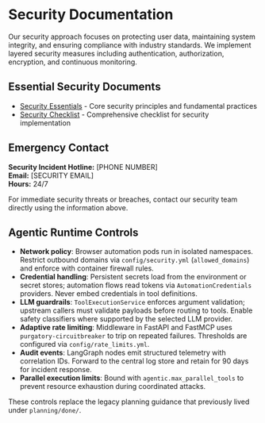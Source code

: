 # Security Documentation

Our security approach focuses on protecting user data, maintaining system integrity, and ensuring compliance with industry standards. We implement layered security measures including authentication, authorization, encryption, and continuous monitoring.

## Essential Security Documents

- [Security Essentials](security-essentials.md) - Core security principles and fundamental practices
- [Security Checklist](security-checklist.md) - Comprehensive checklist for security implementation

## Emergency Contact

**Security Incident Hotline:** [PHONE NUMBER]  
**Email:** [SECURITY EMAIL]  
**Hours:** 24/7

For immediate security threats or breaches, contact our security team directly using the information above.

## Agentic Runtime Controls

- **Network policy**: Browser automation pods run in isolated namespaces. Restrict outbound domains via `config/security.yml` (`allowed_domains`) and enforce with container firewall rules.
- **Credential handling**: Persistent secrets load from the environment or secret stores; automation flows read tokens via `AutomationCredentials` providers. Never embed credentials in tool definitions.
- **LLM guardrails**: `ToolExecutionService` enforces argument validation; upstream callers must validate payloads before routing to tools. Enable safety classifiers where supported by the selected LLM provider.
- **Adaptive rate limiting**: Middleware in FastAPI and FastMCP uses `purgatory-circuitbreaker` to trip on repeated failures. Thresholds are configured via `config/rate_limits.yml`.
- **Audit events**: LangGraph nodes emit structured telemetry with correlation IDs. Forward to the central log store and retain for 90 days for incident response.
- **Parallel execution limits**: Bound with `agentic.max_parallel_tools` to prevent resource exhaustion during coordinated attacks.

These controls replace the legacy planning guidance that previously lived under `planning/done/`.

